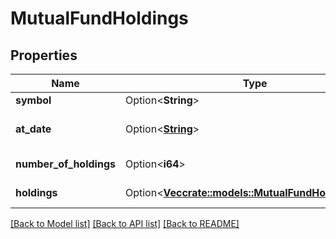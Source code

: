 # MutualFundHoldings

## Properties

Name | Type | Description | Notes
------------ | ------------- | ------------- | -------------
**symbol** | Option<**String**> | Symbol. | [optional]
**at_date** | Option<[**String**](string.md)> | Holdings update date. | [optional]
**number_of_holdings** | Option<**i64**> | Number of holdings. | [optional]
**holdings** | Option<[**Vec<crate::models::MutualFundHoldingsData>**](MutualFundHoldingsData.md)> | Array of holdings. | [optional]

[[Back to Model list]](../README.md#documentation-for-models) [[Back to API list]](../README.md#documentation-for-api-endpoints) [[Back to README]](../README.md)



